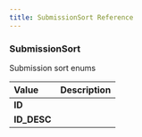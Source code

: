 ```yaml
---
title: SubmissionSort Reference
---
```


### SubmissionSort
Submission sort enums
<table>
<thead>
<th align="left">Value</th>
<th align="left">Description</th>
</thead>
<tbody>
<tr>
<td valign="top"><strong>ID</strong></td>
<td></td>
</tr>
<tr>
<td valign="top"><strong>ID_DESC</strong></td>
<td></td>
</tr>
</tbody>
</table>